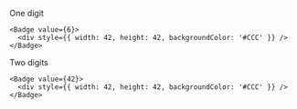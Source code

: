 One digit

```tsx
<Badge value={6}>
  <div style={{ width: 42, height: 42, backgroundColor: '#CCC' }} />
</Badge>
```

Two digits

```tsx
<Badge value={42}>
  <div style={{ width: 42, height: 42, backgroundColor: '#CCC' }} />
</Badge>
```
